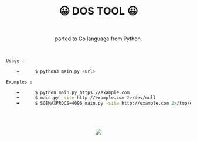 <br>

<h1 align="center">😀 DOS TOOL 😀</h1>

<br>

<p align="center">ported to Go language from Python. </p>

<br>
  
```bash
Usage :

    ➥      $ python3 main.py <url>
```
```bash
Examples : 

    ➥      $ python main.py https://example.com
    ➥      $ main.py -site http://example.com 2>/dev/null
    ➥      $ SGBMAXPROCS=4096 main.py -site http://example.com 2>/tmp/errlog
```

<br>
<br>

<p align="center">
  <img src="https://user-images.githubusercontent.com/59760485/188699018-167b7713-dcf7-4155-9697-0279e882d5df.png">
</p>
<br>
